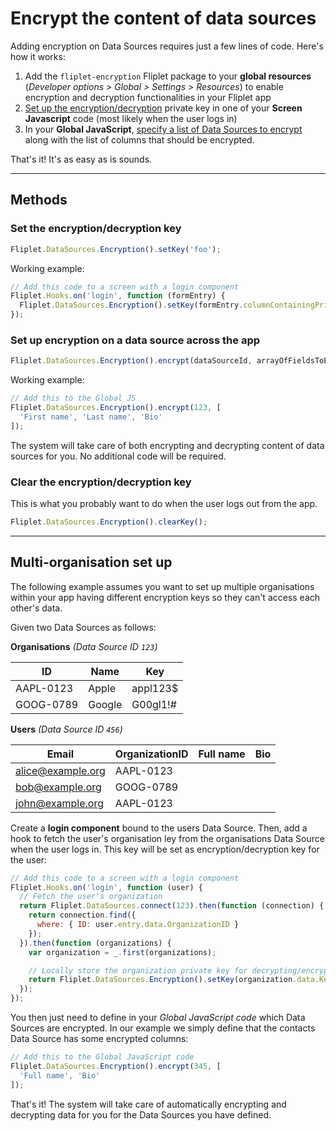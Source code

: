 # Encrypt the content of data sources

Adding encryption on Data Sources requires just a few lines of code. Here's how it works:

1. Add the `fliplet-encryption` Fliplet package to your **global resources** (*Developer options > Global > Settings > Resources*) to enable encryption and decryption functionalities in your Fliplet app
2. [Set up the encryption/decryption](#set-the-encryptiondecryption-key) private key in one of your **Screen Javascript** code (most likely when the user logs in)
3. In your **Global JavaScript**, [specify a list of Data Sources to encrypt](set-up-encryption-on-a-data-source-across-the-app) along with the list of columns that should be encrypted.

That's it! It's as easy as is sounds.

---

## Methods

### Set the encryption/decryption key

```js
Fliplet.DataSources.Encryption().setKey('foo');
```

Working example:

```js
// Add this code to a screen with a login component
Fliplet.Hooks.on('login', function (formEntry) {
  Fliplet.DataSources.Encryption().setKey(formEntry.columnContainingPrivateKey);
});
```

### Set up encryption on a data source across the app

```js
Fliplet.DataSources.Encryption().encrypt(dataSourceId, arrayOfFieldsToEncrypt);
```

Working example:

```js
// Add this to the Global JS
Fliplet.DataSources.Encryption().encrypt(123, [
  'First name', 'Last name', 'Bio'
]);
```

The system will take care of both encrypting and decrypting content of data sources for you. No additional code will be required.

### Clear the encryption/decryption key

This is what you probably want to do when the user logs out from the app.

```js
Fliplet.DataSources.Encryption().clearKey();
```

---

## Multi-organisation set up

The following example assumes you want to set up multiple organisations within your app having different encryption keys so they can't access each other's data.

Given two Data Sources as follows:

**Organisations** *(Data Source ID `123`)*

| ID         | Name   | Key      |
|------------|--------|----------|
| AAPL-0123  | Apple  | appl123$ |
| GOOG-0789  | Google | G00gl1!# |

**Users** *(Data Source ID `456`)*

| Email             | OrganizationID | Full name   | Bio         |
|-------------------|----------------|-------------|-------------|
| alice@example.org | AAPL-0123      | <encrypted> | <encrypted> |
| bob@example.org   | GOOG-0789      | <encrypted> | <encrypted> |
| john@example.org  | AAPL-0123      | <encrypted> | <encrypted> |

Create a **login component** bound to the users Data Source. Then, add a hook to fetch the user's organisation ley from the organisations Data Source when the user logs in. This key will be set as encryption/decryption key for the user:

```js
// Add this code to a screen with a login component
Fliplet.Hooks.on('login', function (user) {  
  // Fetch the user's organization
  return Fliplet.DataSources.connect(123).then(function (connection) {
  	return connection.find({
      where: { ID: user.entry.data.OrganizationID }
    });
  }).then(function (organizations) {
    var organization = _.first(organizations);

    // Locally store the organization private key for decrypting/encrypting data
    return Fliplet.DataSources.Encryption().setKey(organization.data.Key);
  });
});
```

You then just need to define in your *Global JavaScript code* which Data Sources are encrypted. In our example we simply define that the contacts Data Source has some encrypted columns:

```js
// Add this to the Global JavaScript code
Fliplet.DataSources.Encryption().encrypt(345, [
  'Full name', 'Bio'
]);
```

That's it! The system will take care of automatically encrypting and decrypting data for you for the Data Sources you have defined.